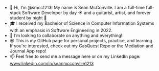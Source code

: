 
- 👋 Hi, I’m @smcc1213! My name is Sean McConville. I am a full-time full-stack Software Developer by day ☀️ and a guitarist, artist, and forever student by night 🌛
- 🎓 I received my Bachelor of Science in Computer Information Systems with an emphasis in Software Engineering in 2022.
- 💞️ I’m looking to collaborate on anything and everything!
- 😎 This is my GitHub page for personal projects, practice, and learning. If you're interested, check out my GasQuest Repo or the Mediation and Journal App repo! 
- 📫 Feel free to send me a message here or on my LinkedIn page:  www.linkedin.com/in/seanmcconville1213

<!---
smcc1213/smcc1213 is a ✨ special ✨ repository because its `README.md` (this file) appears on your GitHub profile.
You can click the Preview link to take a look at your changes.
--->
